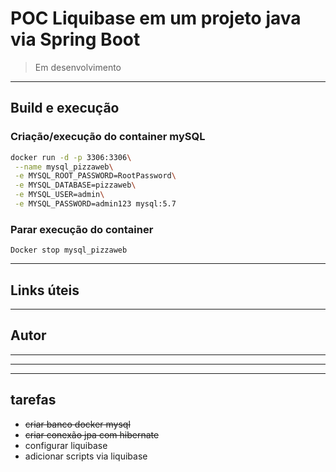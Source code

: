 # POC Liquibase em um projeto java via Spring Boot

> Em desenvolvimento

---
## Build e execução

### Criação/execução do container mySQL

```bash
docker run -d -p 3306:3306\
 --name mysql_pizzaweb\
 -e MYSQL_ROOT_PASSWORD=RootPassword\
 -e MYSQL_DATABASE=pizzaweb\
 -e MYSQL_USER=admin\
 -e MYSQL_PASSWORD=admin123 mysql:5.7
```

### Parar execução do container
```
Docker stop mysql_pizzaweb
```

---
## Links úteis

---
## Autor

--- 
--- 
--- 
## tarefas

- ~~criar banco docker mysql~~
- ~~criar conexão jpa com hibernate~~
- configurar liquibase
- adicionar scripts via liquibase